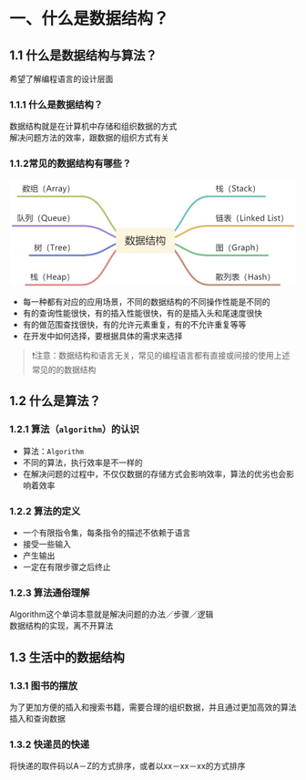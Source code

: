# 一、什么是数据结构？

## 1.1 什么是数据结构与算法？

希望了解编程语言的设计层面

### 1.1.1 什么是数据结构？

数据结构就是在计算机中存储和组织数据的方式<br />解决问题方法的效率，跟数据的组织方式有关

### 1.1.2常见的数据结构有哪些？

![数据结构](./images/yuque_mind.jpeg)

- 每一种都有对应的应用场景，不同的数据结构的不同操作性能是不同的
- 有的查询性能很快，有的插入性能很快，有的是插入头和尾速度很快
- 有的做范围查找很快，有的允许元素重复，有的不允许重复等等
- 在开发中如何选择，要根据具体的需求来选择
> ❗注意：数据结构和语言无关，常见的编程语言都有直接或间接的使用上述常见的的数据结构


## 1.2 什么是算法？

### 1.2.1 算法（`algorithm`）的认识

- 算法：`Algorithm`
- 不同的算法，执行效率是不一样的
- 在解决问题的过程中，不仅仅数据的存储方式会影响效率，算法的优劣也会影响着效率

### 1.2.2 算法的定义

- 一个有限指令集，每条指令的描述不依赖于语言
- 接受一些输入
- 产生输出
- 一定在有限步骤之后终止

### 1.2.3 算法通俗理解

Algorithm这个单词本意就是解决问题的办法／步骤／逻辑<br />数据结构的实现，离不开算法

## 1.3 生活中的数据结构

### 1.3.1 图书的摆放

为了更加方便的插入和搜索书籍，需要合理的组织数据，并且通过更加高效的算法插入和查询数据

### 1.3.2 快递员的快递

将快递的取件码以A－Z的方式排序，或者以xx－xx－xx的方式排序